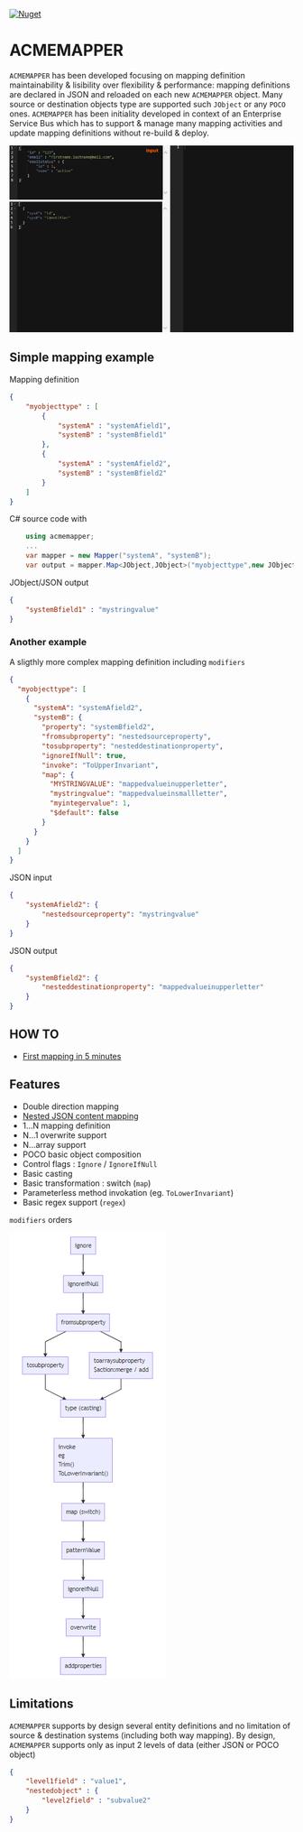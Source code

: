 [![Nuget](https://img.shields.io/nuget/v/acmemapper.svg)](https://www.nuget.org/packages/acmemapper)

# ACMEMAPPER

`ACMEMAPPER` has been developed focusing on mapping definition maintainability & lisibility over flexibility & performance: mapping definitions are declared in JSON and reloaded on each new `ACMEMAPPER` object. Many source or destination objects type are supported such `JObject` or any `POCO` ones.
`ACMEMAPPER` has been initiality developed in context of an Enterprise Service Bus which has to support & manage many mapping activities and update mapping definitions without re-build & deploy.

![](wiki/images/acmemapper.gif)

## Simple mapping example

Mapping definition
```json
{
    "myobjecttype" : [
        {
            "systemA" : "systemAfield1",
            "systemB" : "systemBfield1"
        },
        {
            "systemA" : "systemAfield2",
            "systemB" : "systemBfield2"
        }
    ]
}
```

C# source code with 
```csharp
    using acmemapper;
    ...
    var mapper = new Mapper("systemA", "systemB");
    var output = mapper.Map<JObject,JObject>("myobjecttype",new JObject { { "systemAfield1" , "mystringvalue" } });
```

JObject/JSON output
```json
{
    "systemBfield1" : "mystringvalue"
}
```

### Another example
A sligthly more complex mapping definition including `modifiers`
```json
{
  "myobjecttype": [
    {
      "systemA": "systemAfield2",
      "systemB": {
        "property": "systemBfield2",
        "fromsubproperty": "nestedsourceproperty",
        "tosubproperty": "nesteddestinationproperty",
        "ignoreIfNull": true,
        "invoke": "ToUpperInvariant",
        "map": {
          "MYSTRINGVALUE": "mappedvalueinupperletter",
          "mystringvalue": "mappedvalueinsmallletter",
          "myintegervalue": 1,
          "$default": false
        }
      }
    }
  ]
}
```

JSON input
```json
{
	"systemAfield2": {
		"nestedsourceproperty": "mystringvalue"
	}
}
```

JSON output
```json
{
    "systemBfield2": {
        "nesteddestinationproperty": "mappedvalueinupperletter"
    }
}
```

## HOW TO
* [First mapping in 5 minutes](https://github.com/camous/acmemapper/wiki/HOW-TO-:-First-mapping-in-Visual-Studio)

## Features

* Double direction mapping
* [Nested JSON content mapping](https://github.com/camous/acmemapper/wiki/Nested-objects)
* 1...N mapping definition
* N...1 overwrite support
* N...array support
* POCO basic object composition
* Control flags : `Ignore` / `IgnoreIfNull`
* Basic casting
* Basic transformation : switch (`map`)
* Parameterless method invokation (eg. `ToLowerInvariant`)
* Basic regex support (`regex`)

`modifiers` orders

![](wiki/images/modifiers.png)

## Limitations

`ACMEMAPPER` supports by design several entity definitions and no limitation of source & destination systems (including both way mapping). By design, `ACMEMAPPER` supports only as input 2 levels of data (either JSON or POCO object)
```json
{
    "level1field" : "value1",
    "nestedobject" : {
        "level2field" : "subvalue2"
    }
}
```
